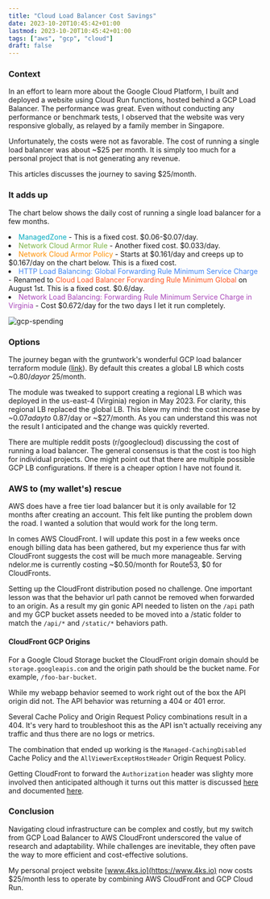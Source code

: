 ```yaml
---
title: "Cloud Load Balancer Cost Savings"
date: 2023-10-20T10:45:42+01:00
lastmod: 2023-10-20T10:45:42+01:00
tags: ["aws", "gcp", "cloud"]
draft: false
---
```


### Context

In an effort to learn more about the Google Cloud Platform, I built and deployed a website using Cloud Run functions, hosted behind a GCP Load Balancer. The performance was great. Even without conducting any performance or benchmark tests, I observed that the website was very responsive globally, as relayed by a family member in Singapore.

Unfortunately, the costs were not as favorable. The cost of running a single load balancer was about ~$25 per month. It is simply too much for a personal project that is not generating any revenue.

This articles discusses the journey to saving $25/month.

### It adds up

The chart below shows the daily cost of running a single load balancer for a few months.
<lu>

<li><span style="color: #00abc0;">ManagedZone</span> - This is a fixed cost. $0.06-$0.07/day.</li>
<li><span style="color: #7cb342;">Network Cloud Armor Rule</span> - Another fixed cost. $0.033/day.</li>
<li><span style="color: #ff8f00;">Network Cloud Armor Policy</span> - Starts at $0.161/day and creeps up to $0.167/day on the chart below. This is a fixed cost.</li>
<li><span style="color: #4184f3;">HTTP Load Balancing: Global Forwarding Rule Minimum Service Charge</span> - Renamed to <span style="color: #ff5722;">Cloud Load Balancer Forwarding Rule Minimum Global</span> on August 1st. This is a fixed cost. $0.6/day.</li>
<li><span style="color: #aa46bb;">Network Load Balancing: Forwarding Rule Minimum Service Charge in Virginia</span> - Cost $0.672/day for the two days I let it run completely.</li>
</ul>

![gcp-spending](/images/cloud-lb-cost-savings-gcp.png)

### Options

The journey began with the gruntwork's wonderful GCP load balancer terraform module ([link](https://github.com/gruntwork-io/terraform-google-load-balancer)). By default this creates a global LB which costs ~$0.80/day or ~$25/month.

The module was tweaked to support creating a regional LB which was deployed in the us-east-4 (Virginia) region in May 2023. For clarity, this regional LB replaced the global LB. This blew my mind: the cost increase by ~$0.07 a day to ~$0.87/day or ~$27/month. As you can understand this was not the result I anticipated and the change was quickly reverted.

There are multiple reddit posts (r/googlecloud) discussing the cost of running a load balancer. The general consensus is that the cost is too high for individual projects. One might point out that there are multiple possible GCP LB configurations. If there is a cheaper option I have not found it.

### AWS to (my wallet's) rescue

AWS does have a free tier load balancer but it is only available for 12 months after creating an account. This felt like punting the problem down the road. I wanted a solution that would work for the long term.

In comes AWS CloudFront. I will update this post in a few weeks once enough billing data has been gathered, but my experience thus far with CloudFront suggests the cost will be much more manageable. Serving ndelor.me is currently costing ~$0.50/month for Route53, $0 for CloudFronts.

Setting up the CloudFront distribution posed no challenge. One important lesson was that the behavior url path cannot be removed when forwarded to an origin. As a result my gin gonic API needed to listen on the `/api` path and my GCP bucket assets needed to be moved into a /static folder to match the `/api/*` and `/static/*` behaviors path.

#### CloudFront GCP Origins

For a Google Cloud Storage bucket the CloudFront origin domain should be `storage.googleapis.com` and the origin path should be the bucket name. For example, `/foo-bar-bucket`.

While my webapp behavior seemed to work right out of the box the API origin did not. The API behavior was returning a 404 or 401 error.

Several Cache Policy and Origin Request Policy combinations result in a 404. It's very hard to troubleshoot this as the API isn't actually receiving any traffic and thus there are no logs or metrics.

The combination that ended up working is the `Managed-CachingDisabled` Cache Policy and the `AllViewerExceptHostHeader` Origin Request Policy.

Getting CloudFront to forward the `Authorization` header was slighty more involved then anticipated although it turns out this matter is discussed [here](https://repost.aws/knowledge-center/cloudfront-authorization-header) and documented [here](https://docs.aws.amazon.com/AmazonCloudFront/latest/DeveloperGuide/add-origin-custom-headers.html#add-origin-custom-headers-forward-authorization).

### Conclusion

Navigating cloud infrastructure can be complex and costly, but my switch from GCP Load Balancer to AWS CloudFront underscored the value of research and adaptability. While challenges are inevitable, they often pave the way to more efficient and cost-effective solutions.

My personal project website [www.4ks.io](https://www.4ks.io) now costs $25/month less to operate by combining AWS CloudFront and GCP Cloud Run.
